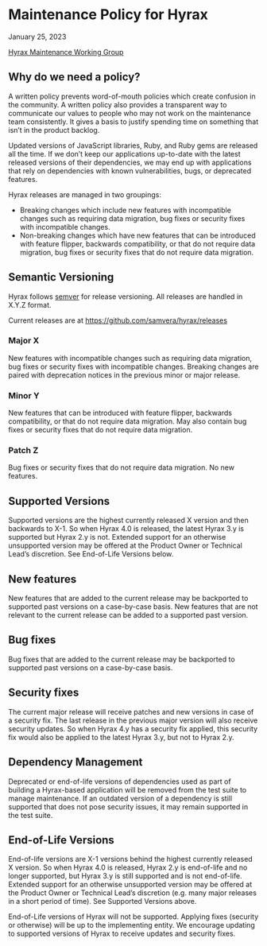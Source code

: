 # Maintenance Policy for Hyrax
January 25, 2023

[Hyrax Maintenance Working Group](https://samvera.atlassian.net/wiki/spaces/samvera/pages/496632295/Hyrax+Maintenance+Working+Group)

## Why do we need a policy? 
A written policy prevents word-of-mouth policies which create confusion in the community. 
A written policy also provides a transparent way to communicate our values to people who may 
not work on the maintenance team consistently. It gives a basis to justify spending time on 
something that isn’t in the product backlog.

Updated versions of JavaScript libraries, Ruby, and Ruby gems are released all the time. 
If we don’t keep our applications up-to-date with the latest released versions of their 
dependencies, we may end up with applications that rely on dependencies with known 
vulnerabilities, bugs, or deprecated features.

Hyrax releases are managed in two groupings: 
- Breaking changes which include new features with incompatible changes such as requiring 
  data migration, bug fixes or security fixes with incompatible changes. 
- Non-breaking changes which have new features that can be introduced with feature flipper, 
  backwards compatibility, or that do not require data migration, bug fixes or security fixes
  that do not require data migration. 

## Semantic Versioning

Hyrax follows [semver](https://semver.org/) for release versioning. All releases are handled in X.Y.Z format.

Current releases are at https://github.com/samvera/hyrax/releases 

### Major X
New features with incompatible changes such as requiring data migration, bug fixes or security 
fixes with incompatible changes. Breaking changes are paired with deprecation notices in the 
previous minor or major release.

### Minor Y
New features that can be introduced with feature flipper, backwards compatibility, or that do not 
require data migration. May also contain bug fixes or security fixes that do not require data migration.

### Patch Z
Bug fixes or security fixes that do not require data migration. No new features.

## Supported Versions
Supported versions are the highest currently released X version and then backwards to X-1. So when 
Hyrax 4.0 is released, the latest Hyrax 3.y is supported but Hyrax 2.y is not. Extended support for 
an otherwise unsupported version may be offered at the Product Owner or Technical Lead’s discretion. 
See End-of-Life Versions below.

## New features
New features that are added to the current release may be backported to supported past versions on 
a case-by-case basis. New features that are not relevant to the current release can be added to a 
supported past version.

## Bug fixes
Bug fixes that are added to the current release may be backported to supported past versions on a 
case-by-case basis. 

## Security fixes
The current major release will receive patches and new versions in case of a security fix. The last
release in the previous major version will also receive security updates. So when Hyrax 4.y has a 
security fix applied, this security fix would also be applied to the latest Hyrax 3.y, but not to 
Hyrax 2.y.

## Dependency Management
Deprecated or end-of-life versions of dependencies used as part of building a Hyrax-based application 
will be removed from the test suite to manage maintenance. If an outdated version of a dependency is 
still supported that does not pose security issues, it may remain supported in the test suite.

## End-of-Life  Versions
End-of-life versions are X-1 versions behind the highest currently released X version. So when Hyrax 4.0 
is released, Hyrax 2.y is end-of-life and no longer supported, but Hyrax 3.y is still supported and is 
not end-of-life. Extended support for an otherwise unsupported version may be offered at the Product 
Owner or Technical Lead’s discretion (e.g. many major releases in a short period of time). 
See Supported Versions above.

End-of-Life versions of Hyrax will not be supported. Applying fixes (security or otherwise) will be 
up to the implementing entity. We encourage updating to supported versions of Hyrax to receive updates 
and security fixes.
